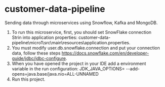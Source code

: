 # customer-data-pipeline
Sending data through microservices using Snowflow, Kafka and MongoDB.

1. To run this microservice, first, you should set SnowFlake connection Strin into application properties: customer-data-pipeline\micro1\src\main\resources\application.properties.
2. You must modify user.db.snowflake.connection and put your connection data, follow these steps https://docs.snowflake.com/en/developer-guide/jdbc/jdbc-configure.
3. When you have opened the project in your IDE add a environment variable in the run configuration: JDK_JAVA_OPTIONS= --add-opens=java.base/java.nio=ALL-UNNAMED
4. Run this project.
